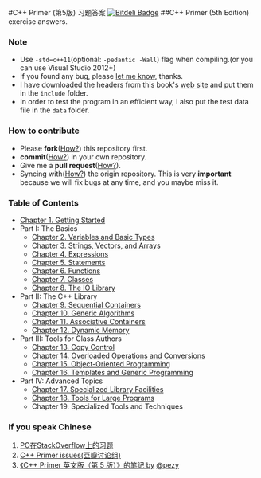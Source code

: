 #C++ Primer (第5版) 习题答案 [![Bitdeli Badge](https://d2weczhvl823v0.cloudfront.net/pezy/cpp-primer/trend.png)](https://bitdeli.com/free "Bitdeli Badge")
##C++ Primer (5th Edition) exercise answers.

### Note

- Use `-std=c++11`(optional: `-pedantic -Wall`) flag when compiling.(or you can use Visual Studio 2012+)
- If you found any bug, please [let me know](https://github.com/Mooophy/Cpp-Primer/issues/new), thanks.
- I have downloaded the headers from this book's [web site](http://www.informit.com/store/c-plus-plus-primer-9780321714114) and put them in the `include` folder.
- In order to test the program in an efficient way, I also put the test data file in the `data` folder.

### How to contribute

- Please **fork**([How?](https://help.github.com/articles/fork-a-repo)) this repository first.
- **commit**([How?](https://help.github.com/articles/create-a-repo#commit-your-first-change)) in your own repository.
- Give me a **pull request**([How?](https://help.github.com/articles/using-pull-requests)).
- Syncing with([How?](https://help.github.com/articles/syncing-a-fork/)) the origin repository. This is very **important** because we will fix bugs at any time, and you maybe miss it.

### Table of Contents

- [Chapter 1. Getting Started](ch01/README.md)
- Part I: The Basics
  - [Chapter 2. Variables and Basic Types](ch02/README.md)
  - [Chapter 3. Strings, Vectors, and Arrays](ch03/README.md)
  - [Chapter 4. Expressions](ch04/README.md)
  - [Chapter 5. Statements](ch05/README.md)
  - [Chapter 6. Functions](ch06/README.md)
  - [Chapter 7. Classes](ch07)
  - [Chapter 8. The IO Library](ch08)
- Part II: The C++ Library
  - [Chapter 9. Sequential Containers](ch09)
  - [Chapter 10. Generic Algorithms](ch10)
  - [Chapter 11. Associative Containers](ch11)
  - [Chapter 12. Dynamic Memory](ch12)
- Part III: Tools for Class Authors
  - [Chapter 13. Copy Control](ch13)
  - [Chapter 14. Overloaded Operations and Conversions](ch14)
  - [Chapter 15. Object-Oriented Programming](ch15)
  - [Chapter 16. Templates and Generic Programming](ch16)
- Part IV:  Advanced Topics
  - [Chapter 17. Specialized Library Facilities](ch17)
  - [Chapter 18. Tools for Large Programs](ch18)
  - Chapter 19. Specialized Tools and Techniques

### If you speak Chinese

1. [PO在StackOverflow上的习题](http://book.douban.com/review/6500246/)
2. [C++ Primer issues(豆瓣讨论组)](http://www.douban.com/group/532124/)
3. [《C++ Primer 英文版（第 5 版）》的笔记 by](http://book.douban.com/people/pezy/annotation/24089577/) [@pezy](https://github.com/pezy)

